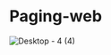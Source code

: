 # Paging-web

![Desktop - 4 (4)](https://github.com/user-attachments/assets/44541fca-1412-4a46-a6da-be9374559c15)


